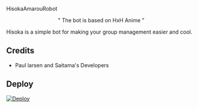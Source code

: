 <p align="center">
  
</p>

 HisokaAmarouRobot

</p>

<p align="center">
 " The bot is based on HxH Anime ”  
</p>




Hisoka is a simple bot for making your group management easier and cool.


## Credits 
* Paul larsen and Saitama's Developers

## Deploy 
[![Deploy](https://www.herokucdn.com/deploy/button.svg)](https://heroku.com/deploy?template=https://github.com/Notorious222/Hisoka)
